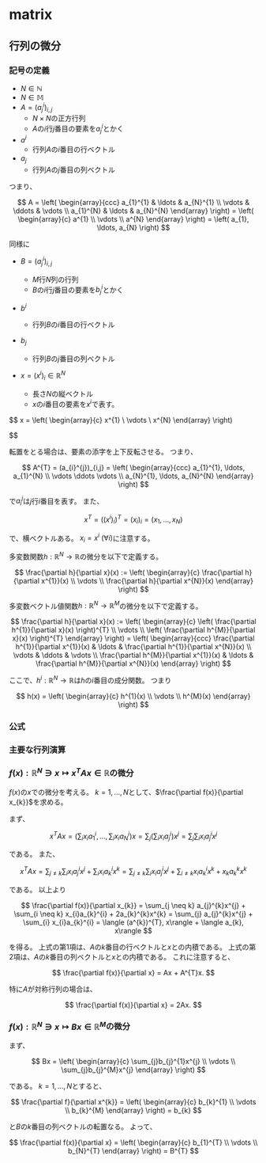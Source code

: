 # matrix

## 行列の微分

### 記号の定義
* $N \in \mathbb{N}$
* $N \in \mathbb{M}$
* $A = (a_{j}^{i})_{i,j}$
    * $N \times N$の正方行列
    * $A$の$i$行$j$番目の要素を$a_{j}^{i}$とかく
* $a^{i}$
    * 行列$A$の$i$番目の行ベクトル
* $a_{j}$
    * 行列$A$の$j$番目の列ベクトル

つまり、

$$
A 
    = \left(
        \begin{array}{ccc}
            a_{1}^{1} & \ldots &  a_{N}^{1} \\
            \vdots & \ddots & \vdots \\
            a_{1}^{N} & \ldots & a_{N}^{N}
        \end{array}
    \right)
    = \left(
        \begin{array}{c}
            a^{1} \\
            \vdots \\
            a^{N}
        \end{array}
    \right)
    =
    \left(
        a_{1}, \ldots, a_{N}
    \right)
$$

同様に
* $B = (a_{j}^{i})_{i,j}$
    * $M$行$N$列の行列
    * $B$の$i$行$j$番目の要素を$b_{j}^{i}$とかく
* $b^{i}$
    * 行列$B$の$i$番目の行ベクトル
* $b_{j}$
    * 行列$B$の$j$番目の列ベクトル

* $x = (x^{i})_{i} \in \mathbb{R}^{N}$
    * 長さ$N$の縦ベクトル
    * $x$の$i$番目の要素を$x^{i}$で表す。

$$
x  = 
    \left(
        \begin{array}{c}
            x^{1} \\
            \vdots \\
            x^{N}
        \end{array}
    \right)
   
$$

転置をとる場合は、要素の添字を上下反転させる。
つまり、

$$
A^{T} = (a_{i}^{j})_{i,j}
    = \left(
        \begin{array}{ccc}
            a_{1}^{1}, \ldots, a_{1}^{N} \\
            \vdots \ddots \vdots \\
            a_{N}^{1}, \ldots, a_{N}^{N}
        \end{array}
    \right)
$$

で$a_{i}^{j}$は$j$行$i$番目を表す。
また、

$$
x^{T} 
    = ((x^{i})_{i})^{T}
    = (x_{i})_{i}
    = (x_{1}, \ldots, x_{N})
$$

で、横ベクトルある。
$x_{i} = x^{i} \ (\forall i)$に注意する。


多変数関数$h: \mathbb{R}^{N} \rightarrow \mathbb{R}$の微分を以下で定義する。

$$
\frac{\partial h}{\partial x}(x) 
    := \left(
        \begin{array}{c}
            \frac{\partial h}{\partial x^{1}}(x) \\
            \vdots \\
            \frac{\partial h}{\partial x^{N}}(x)
        \end{array}
    \right)
$$

多変数ベクトル値関数$h: \mathbb{R}^{N} \rightarrow \mathbb{R}^{M}$の微分を以下で定義する。

$$
\frac{\partial h}{\partial x}(x) 
    := \left(
        \begin{array}{c}
            \left( \frac{\partial h^{1}}{\partial x}(x) \right)^{T} \\
            \vdots \\
            \left( \frac{\partial h^{M}}{\partial x}(x) \right)^{T}
        \end{array}
    \right)
    = \left(
        \begin{array}{ccc}
            \frac{\partial h^{1}}{\partial x^{1}}(x) & \ldots & \frac{\partial h^{1}}{\partial x^{N}}(x) \\
            \vdots & \ddots & \vdots \\
            \frac{\partial h^{M}}{\partial x^{1}}(x) & \ldots & \frac{\partial h^{M}}{\partial x^{N}}(x)
        \end{array}
    \right)
$$

ここで、$h^{i}:\mathbb{R}^{N} \rightarrow \mathbb{R}$は$h$の$i$番目の成分関数。
つまり

$$
h(x) 
    = \left(
        \begin{array}{c}
            h^{1}(x) \\
            \vdots \\
            h^{M}(x)
        \end{array}
    \right)
$$


### 公式

### 主要な行列演算

### $f(x):\mathbb{R}^{N} \ni x \mapsto x^{T}Ax \in \mathbb{R}$の微分
$f(x)$の$x$での微分を考える。
$k = 1, \ldots, N$として、$\frac{\partial f(x)}{\partial x_{k}}$を求める。

まず、

$$
x^{T}Ax
    = \left( \sum_{i}x_{i}a_{1}^{i}, \ldots, \sum_{i}x_{i}a_{N}^{i} \right) x 
    = \sum_{j} \left( \sum_{i}x_{i}a_{j}^{i} \right) x^{j}
    = \sum_{j} \sum_{i} x_{i}a_{j}^{i}x^{j}
$$

である。
また、

$$
x^{T}Ax
    = \sum_{j \neq k} \sum_{i} x_{i}a_{j}^{i}x^{j} 
        + \sum_{i} x_{i}a_{k}^{i}x^{k} 
    = \sum_{j \neq k} \sum_{i} x_{i}a_{j}^{i}x^{j} 
        + \sum_{i \neq k} x_{i}a_{k}^{i}x^{k} 
        + x_{k}a_{k}^{k}x^{k} 
$$

である。
以上より

$$
\frac{\partial f(x)}{\partial x_{k}}
    = \sum_{j \neq k} a_{j}^{k}x^{j} 
        + \sum_{i \neq k} x_{i}a_{k}^{i}
        + 2a_{k}^{k}x^{k} 
    = \sum_{j} a_{j}^{k}x^{j} 
        + \sum_{i} x_{i}a_{k}^{i}
    = \langle (a^{k})^{T}, x\rangle
        + \langle a_{k}, x\rangle
$$

を得る。
上式の第1項は、$A$の$k$番目の行ベクトルと$x$との内積である。
上式の第2項は、$A$の$k$番目の列ベクトルと$x$との内積である。
これに注意すると、

$$
\frac{\partial f(x)}{\partial x} 
    = Ax + A^{T}x.
$$

特に$A$が対称行列の場合は、

$$
\frac{\partial f(x)}{\partial x} 
    = 2Ax.
$$

### $f(x): \mathbb{R}^{N} \ni x \mapsto Bx \in \mathbb{R}^{M}$の微分
まず、

$$
Bx 
    = \left(
        \begin{array}{c}
            \sum_{j}b_{j}^{1}x^{j} \\
            \vdots \\
            \sum_{j}b_{j}^{M}x^{j}
        \end{array}
    \right)
$$

である。
$k = 1, \ldots, N$とすると、

$$
\frac{\partial f}{\partial x^{k}}
    = \left(
        \begin{array}{c}
            b_{k}^{1} \\
            \vdots \\
            b_{k}^{M}
        \end{array}
    \right)
   = b_{k}
$$

と$B$の$k$番目の列ベクトルの転置なる。
よって、

$$
\frac{\partial f(x)}{\partial x} 
    = \left(
        \begin{array}{c}
            b_{1}^{T} \\
            \vdots \\
            b_{N}^{T}
        \end{array}
    \right)
    = B^{T}
$$

